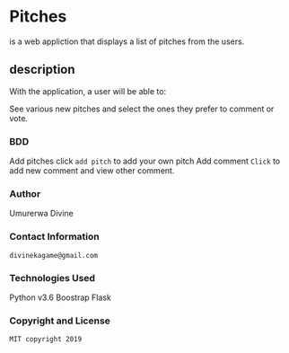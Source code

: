 # Pitches
is a web appliction that displays a list of pitches from the users.
## description

With the application, a user will be able to:

See various new pitches and select the ones they prefer to comment or vote.
### BDD

Add pitches	click `add pitch` to add your own pitch
Add comment	`Click` to add new comment and view other comment.

### Author 

Umurerwa Divine
### Contact Information
```
divinekagame@gmail.com
```
### Technologies Used

Python v3.6
Boostrap
Flask

### Copyright and License
```
MIT copyright 2019